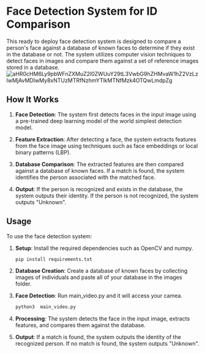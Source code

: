 # Face Detection System for ID Comparison

This ready to deploy face detection system is designed to compare a person's face against a database of known faces to determine if they exist in the database or not. The system utilizes computer vision techniques to detect faces in images and compare them against a set of reference images stored in a database.
![aHR0cHM6Ly9pbWFnZXMuZ2l0ZWUuY29tL3VwbG9hZHMvaW1hZ2VzLzIwMjAvMDIwMy8xNTUzMTRfNzhmYTlkMTNfMzk4OTQwLmdpZg](https://github.com/dalixMasmoudi/Face_detector/assets/94851502/8dc441f1-4230-4538-a4ad-b0275b4766a9)

## How It Works

1. **Face Detection**: The system first detects faces in the input image using a pre-trained deep learning model of the world simplest detection model.

2. **Feature Extraction**: After detecting a face, the system extracts features from the face image using techniques such as face embeddings or local binary patterns (LBP).

3. **Database Comparison**: The extracted features are then compared against a database of known faces. If a match is found, the system identifies the person associated with the matched face.

4. **Output**: If the person is recognized and exists in the database, the system outputs their identity. If the person is not recognized, the system outputs "Unknown".

## Usage

To use the face detection system:

1. **Setup**: Install the required dependencies such as OpenCV and numpy.

   ```bash
   pip install requirements.txt
   ```
3. **Database Creation**: Create a database of known faces by collecting images of individuals and paste all of your database in the images folder.

4. **Face Detection**: Run main_video.py and it will access your camea.
   ```bash
   python3  main_video.py
   ```
6. **Processing**: The system detects the face in the input image, extracts features, and compares them against the database.

7. **Output**: If a match is found, the system outputs the identity of the recognized person. If no match is found, the system outputs "Unknown".


